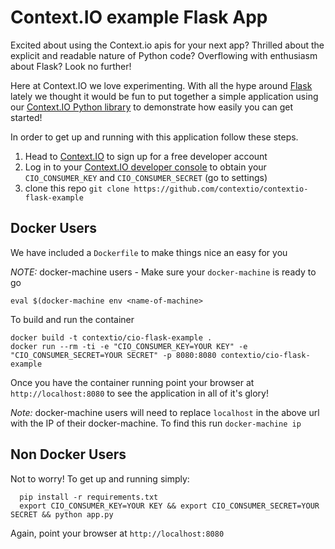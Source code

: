 # Context.IO example Flask App

Excited about using the Context.io apis for your next app?  Thrilled about the explicit and readable nature of Python code? Overflowing with enthusiasm about Flask?  Look no further!  

Here at Context.IO we love experimenting.  With all the hype around [Flask](http://flask.pocoo.org/) lately we thought it would be fun to put together a simple application using our [Context.IO Python library](https://github.com/contextio/Python-ContextIO
) to demonstrate how easily you can get started!

In order to get up and running with this application follow these steps.

1. Head to [Context.IO](https://context.io) to sign up for a free developer account 
2. Log in to your [Context.IO developer console](https://console.context.io) to obtain your `CIO_CONSUMER_KEY` and `CIO_CONSUMER_SECRET` (go to settings)
3. clone this repo `git clone https://github.com/contextio/contextio-flask-example`

## Docker Users

We have included a `Dockerfile` to make things nice an easy for you

*NOTE:* docker-machine users - Make sure your `docker-machine` is ready to go
    
    eval $(docker-machine env <name-of-machine>

To build and run the container

    docker build -t contextio/cio-flask-example .
    docker run --rm -ti -e "CIO_CONSUMER_KEY=YOUR KEY" -e "CIO_CONSUMER_SECRET=YOUR SECRET" -p 8080:8080 contextio/cio-flask-example

Once you have the container running point your browser at `http://localhost:8080` to see the application in all of it's glory!

*Note:* docker-machine users will need to replace `localhost` in the above url with the IP of their docker-machine.  To find this run `docker-machine ip`

## Non Docker Users

Not to worry! To get up and running simply:

      pip install -r requirements.txt
      export CIO_CONSUMER_KEY=YOUR KEY && export CIO_CONSUMER_SECRET=YOUR SECRET && python app.py

Again, point your browser at `http://localhost:8080` 
